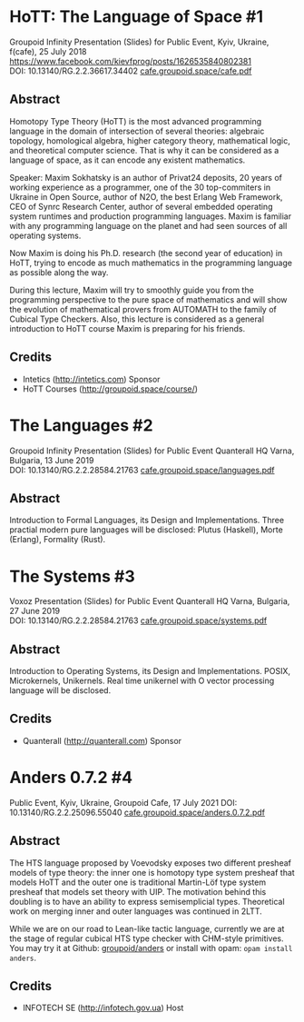 # HoTT: The Language of Space #1

Groupoid Infinity Presentation (Slides) for Public Event, Kyiv, Ukraine, f(cafe), 25 July 2018 
https://www.facebook.com/kievfprog/posts/1626535840802381 <br>
DOI: 10.13140/RG.2.2.36617.34402 <a href="https://cafe.groupoid.space/cafe.pdf">cafe.groupoid.space/cafe.pdf</a>

Abstract
--------

Homotopy Type Theory (HoTT) is the most advanced programming language in the domain of intersection of several theories: algebraic topology, homological algebra, higher category theory, mathematical logic, and theoretical computer science. That is why it can be considered as a language of space, as it can encode any existent mathematics.

Speaker: Maxim Sokhatsky is an author of Privat24 deposits, 20 years of working experience as a programmer, one of the 30 top-commiters in Ukraine in Open Source, author of N2O, the best Erlang Web Framework, CEO of Synrc Research Center, author of several embedded operating system runtimes and production programming languages. Maxim is familiar with any programming language on the planet and had seen sources of all operating systems.

Now Maxim is doing his Ph.D. research (the second year of education) in HoTT, trying to encode as much mathematics in the programming language as possible along the way.

During this lecture, Maxim will try to smoothly guide you from the programming perspective to the pure space of mathematics and will show the evolution of mathematical provers from AUTOMATH to the family of Cubical Type Checkers. Also, this lecture is considered as a general introduction to HoTT course Maxim is preparing for his friends.

Credits
-------

* Intetics (http://intetics.com) Sponsor
* HoTT Courses (http://groupoid.space/course/)

# The Languages #2

Groupoid Infinity Presentation (Slides) for Public Event Quanterall HQ Varna, Bulgaria, 13 June 2019<br>
DOI: 10.13140/RG.2.2.28584.21763 <a href="https://cafe.groupoid.space/languages.pdf">cafe.groupoid.space/languages.pdf</a>

Abstract
--------

Introduction to Formal Languages, its Design and Implementations.
Three practial modern pure languages will be disclosed: Plutus (Haskell), Morte (Erlang), Formality (Rust).

# The Systems #3

Voxoz Presentation (Slides) for Public Event Quanterall HQ Varna, Bulgaria, 27 June 2019<br>
DOI: 10.13140/RG.2.2.28584.21763 <a href="https://cafe.groupoid.space/systems.pdf">cafe.groupoid.space/systems.pdf</a>

Abstract
--------

Introduction to Operating Systems, its Design and Implementations.
POSIX, Microkernels, Unikernels.
Real time unikernel with O vector processing language will be disclosed.

Credits
-------

* Quanterall (http://quanterall.com) Sponsor

# Anders 0.7.2 #4

Public Event, Kyiv, Ukraine, Groupoid Cafe, 17 July 2021
DOI: 10.13140/RG.2.2.25096.55040 <a href="https://cafe.groupoid.space/anders.0.7.2.pdf">cafe.groupoid.space/anders.0.7.2.pdf</a>

Abstract
--------

The HTS language proposed by Voevodsky exposes two different presheaf
models of type theory: the inner one is homotopy type system presheaf
that models HoTT and the outer one is traditional Martin-Löf type system presheaf
that models set theory with UIP. The motivation behind this doubling
is to have an ability to express semisemplicial types. Theoretical
work on merging inner and outer languages was continued in 2LTT.

While we are on our road to Lean-like tactic language, currently
we are at the stage of regular cubical HTS type checker with CHM-style
primitives. You may try it at Github:
<a href="https://github.com/groupoid/anders">groupoid/anders</a> or
install with opam: `opam install anders`.

Credits
-------

* INFOTECH SE (http://infotech.gov.ua) Host
